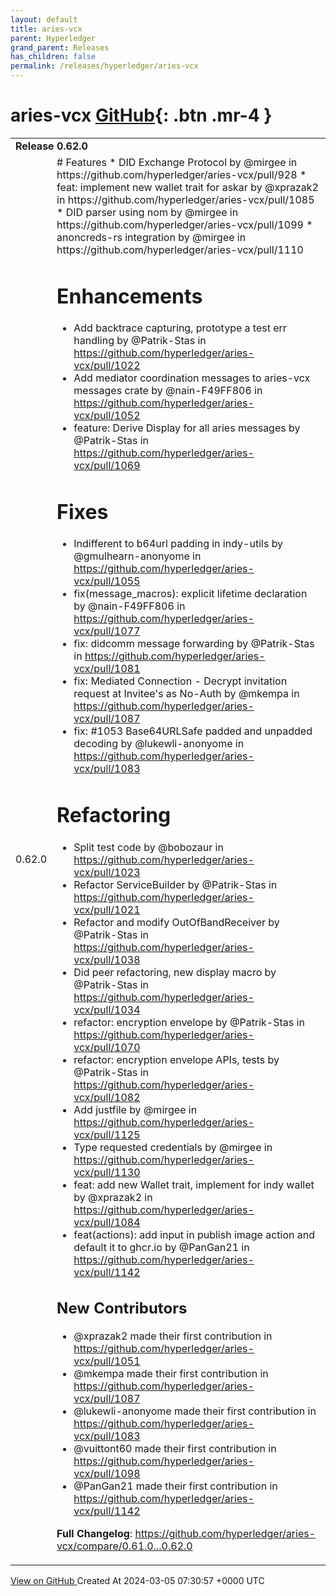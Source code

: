 ```yaml
---
layout: default
title: aries-vcx
parent: Hyperledger
grand_parent: Releases
has_children: false
permalink: /releases/hyperledger/aries-vcx
---
```


# aries-vcx <span class="fs-3 right-align">[GitHub](https://github.com/hyperledger/aries-vcx){: .btn .mr-4 }</span>


<div>
    <table>
        <tr>
            <td colspan="2">
                <b>
                    Release 0.62.0
                </b>
            </td>
        </tr>
        <tr>
            <td>
                <span class="chip">
                    0.62.0
                </span>
            </td>
            <td>
                # Features
* DID Exchange Protocol by @mirgee in https://github.com/hyperledger/aries-vcx/pull/928
* feat: implement new wallet trait for askar by @xprazak2 in https://github.com/hyperledger/aries-vcx/pull/1085
* DID parser using nom by @mirgee in https://github.com/hyperledger/aries-vcx/pull/1099
* anoncreds-rs integration by @mirgee in https://github.com/hyperledger/aries-vcx/pull/1110

# Enhancements
* Add backtrace capturing, prototype a test err handling by @Patrik-Stas in https://github.com/hyperledger/aries-vcx/pull/1022
* Add mediator coordination messages to aries-vcx messages crate by @nain-F49FF806 in https://github.com/hyperledger/aries-vcx/pull/1052
* feature: Derive Display for all aries messages by @Patrik-Stas in https://github.com/hyperledger/aries-vcx/pull/1069

# Fixes
* Indifferent to b64url padding in indy-utils by @gmulhearn-anonyome in https://github.com/hyperledger/aries-vcx/pull/1055
* fix(message_macros):  explicit lifetime declaration by @nain-F49FF806 in https://github.com/hyperledger/aries-vcx/pull/1077
* fix: didcomm message forwarding by @Patrik-Stas in https://github.com/hyperledger/aries-vcx/pull/1081
* fix: Mediated Connection - Decrypt invitation request at Invitee's as No-Auth by @mkempa in https://github.com/hyperledger/aries-vcx/pull/1087
* fix: #1053 Base64URLSafe padded and unpadded decoding by @lukewli-anonyome in https://github.com/hyperledger/aries-vcx/pull/1083

# Refactoring
* Split test code by @bobozaur in https://github.com/hyperledger/aries-vcx/pull/1023
* Refactor ServiceBuilder by @Patrik-Stas in https://github.com/hyperledger/aries-vcx/pull/1021
* Refactor and modify OutOfBandReceiver by @Patrik-Stas in https://github.com/hyperledger/aries-vcx/pull/1038
* Did peer refactoring, new display macro by @Patrik-Stas in https://github.com/hyperledger/aries-vcx/pull/1034
* refactor: encryption envelope by @Patrik-Stas in https://github.com/hyperledger/aries-vcx/pull/1070
* refactor: encryption envelope APIs, tests by @Patrik-Stas in https://github.com/hyperledger/aries-vcx/pull/1082
* Add justfile by @mirgee in https://github.com/hyperledger/aries-vcx/pull/1125
* Type requested credentials by @mirgee in https://github.com/hyperledger/aries-vcx/pull/1130
* feat: add new Wallet trait, implement for indy wallet by @xprazak2 in https://github.com/hyperledger/aries-vcx/pull/1084
* feat(actions): add input in publish image action and default it to ghcr.io by @PanGan21 in https://github.com/hyperledger/aries-vcx/pull/1142

## New Contributors
* @xprazak2 made their first contribution in https://github.com/hyperledger/aries-vcx/pull/1051
* @mkempa made their first contribution in https://github.com/hyperledger/aries-vcx/pull/1087
* @lukewli-anonyome made their first contribution in https://github.com/hyperledger/aries-vcx/pull/1083
* @vuittont60 made their first contribution in https://github.com/hyperledger/aries-vcx/pull/1098
* @PanGan21 made their first contribution in https://github.com/hyperledger/aries-vcx/pull/1142

**Full Changelog**: https://github.com/hyperledger/aries-vcx/compare/0.61.0...0.62.0
            </td>
        </tr>
    </table>
    <a href="https://github.com/hyperledger/aries-vcx/releases/tag/0.62.0" class=".btn">
        View on GitHub
    </a>
    <span class="right-align">
        Created At 2024-03-05 07:30:57 +0000 UTC
    </span>
</div>

